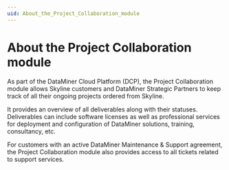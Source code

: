 ```yaml
---
uid: About_the_Project_Collaboration_module
---
```


# About the Project Collaboration module

As part of the DataMiner Cloud Platform (DCP), the Project Collaboration module allows Skyline customers and DataMiner Strategic Partners to keep track of all their ongoing projects ordered from Skyline.

It provides an overview of all deliverables along with their statuses. Deliverables can include software licenses as well as professional services for deployment and configuration of DataMiner solutions, training, consultancy, etc.

For customers with an active DataMiner Maintenance & Support agreement, the Project Collaboration module also provides access to all tickets related to support services.
